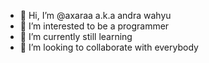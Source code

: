 - 👋 Hi, I’m @axaraa a.k.a andra wahyu
- 👀 I’m interested to be a programmer 
- 🌱 I’m currently still learning
- 💞️ I’m looking to collaborate with everybody


<!---
axaraa/axaraa is a ✨ special ✨ repository because its `README.md` (this file) appears on your GitHub profile.
You can click the Preview link to take a look at your changes.
--->
